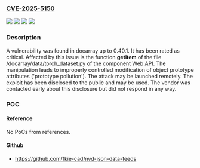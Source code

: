 ### [CVE-2025-5150](https://cve.mitre.org/cgi-bin/cvename.cgi?name=CVE-2025-5150)
![](https://img.shields.io/static/v1?label=Product&message=docarray&color=blue)
![](https://img.shields.io/static/v1?label=Version&message=%3D%200.40.0%20&color=brighgreen)
![](https://img.shields.io/static/v1?label=Vulnerability&message=Code%20Injection&color=brighgreen)
![](https://img.shields.io/static/v1?label=Vulnerability&message=Improperly%20Controlled%20Modification%20of%20Object%20Prototype%20Attributes%20('Prototype%20Pollution')&color=brighgreen)

### Description

A vulnerability was found in docarray up to 0.40.1. It has been rated as critical. Affected by this issue is the function __getitem__ of the file /docarray/data/torch_dataset.py of the component Web API. The manipulation leads to improperly controlled modification of object prototype attributes ('prototype pollution'). The attack may be launched remotely. The exploit has been disclosed to the public and may be used. The vendor was contacted early about this disclosure but did not respond in any way.

### POC

#### Reference
No PoCs from references.

#### Github
- https://github.com/fkie-cad/nvd-json-data-feeds

